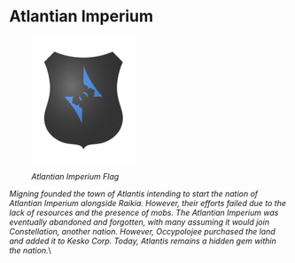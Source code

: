 # Atlantian Imperium

<figure><img src="../../../../.gitbook/assets/image (49).png" alt="" width="188"><figcaption><p><em>Atlantian Imperium Flag</em></p></figcaption></figure>

_Migning founded the town of Atlantis intending to start the nation of Atlantian Imperium alongside Raikia. However, their efforts failed due to the lack of resources and the presence of mobs. The Atlantian Imperium was eventually abandoned and forgotten, with many assuming it would join Constellation, another nation. However, Occypolojee purchased the land and added it to Kesko Corp. Today, Atlantis remains a hidden gem within the nation._\
